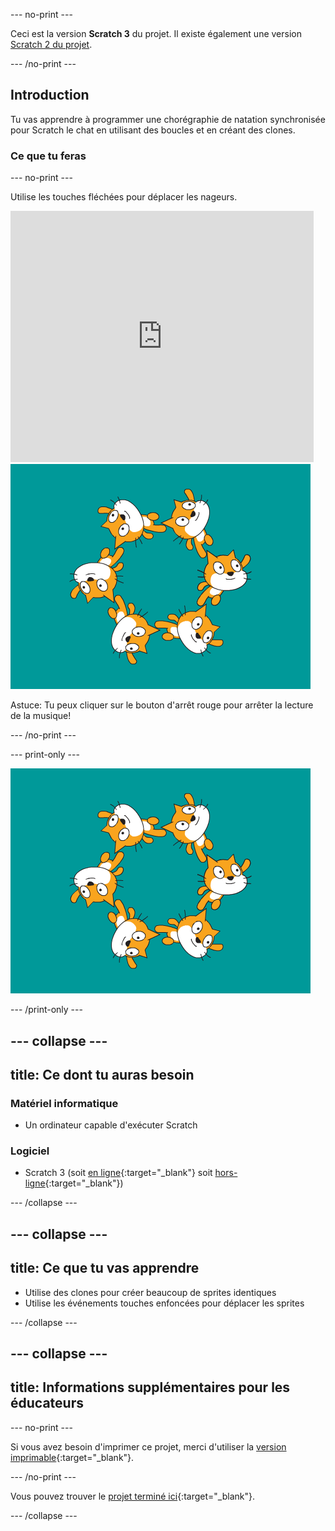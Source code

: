 --- no-print ---

Ceci est la version **Scratch 3** du projet. Il existe également une version [Scratch 2 du projet](https://projects.raspberrypi.org/fr-FR/projects/synchronised-swimming-scratch2).

--- /no-print ---

## Introduction

Tu vas apprendre à programmer une chorégraphie de natation synchronisée pour Scratch le chat en utilisant des boucles et en créant des clones.

### Ce que tu feras

--- no-print ---

Utilise les touches fléchées pour déplacer les nageurs.

<div class="scratch-preview">
  <iframe allowtransparency="true" width="485" height="402" src="https://scratch.mit.edu/projects/embed/113149575/?autostart=false" frameborder="0" scrolling="no">></iframe>
  <img src="images/swim-final.png">
</div>

Astuce: Tu peux cliquer sur le bouton d'arrêt rouge pour arrêter la lecture de la musique!

--- /no-print ---

--- print-only ---

![projet terminé](images/swim-final.png)

--- /print-only ---

--- collapse ---
---
title: Ce dont tu auras besoin
---

### Matériel informatique

+ Un ordinateur capable d'exécuter Scratch

### Logiciel

+ Scratch 3 (soit [en ligne](https://rpf.io/scratchon){:target="_blank"} soit [hors-ligne](https://rpf.io/scratchoff){:target="_blank"})

--- /collapse ---

--- collapse ---
---
title: Ce que tu vas apprendre
---

- Utilise des clones pour créer beaucoup de sprites identiques
- Utilise les événements touches enfoncées pour déplacer les sprites

--- /collapse ---

--- collapse ---
---
title: Informations supplémentaires pour les éducateurs
---

--- no-print ---

Si vous avez besoin d'imprimer ce projet, merci d'utiliser la [version imprimable](https://projects.raspberrypi.org/fr-FR/projects/synchronised-swimming/print){:target="_blank"}.

--- /no-print ---

Vous pouvez trouver le [projet terminé ici](https://rpf.io/p/fr-FR/synchronised-swimming-get){:target="_blank"}.

--- /collapse ---
